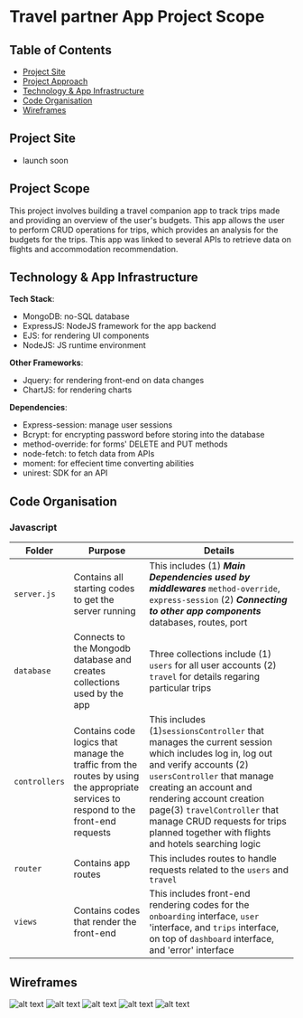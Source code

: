 # Travel partner App Project Scope

## Table of Contents
- [Project Site](#project-site)
- [Project Approach](#project-scope)
- [Technology & App Infrastructure](#technology-&-app-infrastructure)
- [Code Organisation](#code-organisation)
- [Wireframes](#wireframes)

## Project Site
- launch soon

## Project Scope
This project involves building a travel companion app to track trips made and providing an overview of the user's budgets.
This app allows the user to perform CRUD operations for trips, which provides an analysis for the budgets for the trips.
This app was linked to several APIs to retrieve data on flights and accommodation recommendation.

## Technology & App Infrastructure

**Tech Stack**: 
- MongoDB: no-SQL database
- ExpressJS: NodeJS framework for the app backend
- EJS: for rendering UI components
- NodeJS: JS runtime environment

**Other Frameworks**: 
- Jquery: for rendering front-end on data changes 
- ChartJS: for rendering charts

**Dependencies**:
- Express-session: manage user sessions
- Bcrypt: for encrypting password before storing into the database
- method-override: for forms' DELETE and PUT methods
- node-fetch: to fetch data from APIs
- moment: for effecient time converting abilities
- unirest: SDK for an API

## Code Organisation

### Javascript

|Folder  |Purpose                                                    |Details|
|--------|-------------------------------------------------------------------|---------------------------------------------------------------------|
|`server.js`| Contains all starting codes to get the server running| This includes (1) ***Main Dependencies used by middlewares*** `method-override`, `express-session` (2) ***Connecting to other app components*** databases, routes, port|
|`database`| Connects to the Mongodb database and creates collections used by the app| Three collections include (1) `users` for all user accounts (2) `travel` for details regaring particular trips|
|`controllers`| Contains code logics that manage the traffic from the routes by using the appropriate services to respond to the front-end requests | This includes (1)`sessionsController` that manages the current session which includes log in, log out and verify accounts (2) `usersController` that manage creating an account and rendering account creation page(3) `travelController` that manage CRUD requests for trips planned together with flights and hotels searching logic|
|`router`| Contains app routes | This includes routes to handle requests related to the `users` and `travel`|
|`views`| Contains codes that render the front-end | This includes front-end rendering codes for the `onboarding` interface, `user` 'interface, and `trips` interface, on top of `dashboard` interface, and 'error' interface|

## Wireframes

![alt text](wireframe/wireframe1.jpeg)
![alt text](wireframe/wireframe2.jpeg)
![alt text](wireframe/wireframe3.jpeg)
![alt text](wireframe/wireframe4.jpeg)
![alt text](wireframe/wireframe5.jpeg)